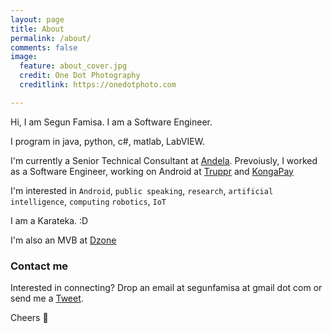 ```yaml
---
layout: page
title: About
permalink: /about/
comments: false
image:
  feature: about_cover.jpg
  credit: One Dot Photography
  creditlink: https://onedotphoto.com

---
```


Hi, I am Segun Famisa. I am a Software Engineer.

I program in java, python, c#, matlab, LabVIEW.

I'm currently a Senior Technical Consultant at [Andela](https://andela.com).
Prevoiusly, I worked as a Software Engineer, working on Android at [Truppr][truppr] and [KongaPay](https://kongapay.com)

I'm interested in `Android`, `public speaking`, `research`, `artificial intelligence`, `computing` `robotics`, `IoT`

I am a Karateka. :D

I'm also an MVB at [Dzone](https://dzone.com/users/2842273/segunfamisa.html)

### Contact me

Interested in connecting? Drop an email at segunfamisa at gmail dot com or send me a [Tweet](https://twitter.com/segunfamisa).

Cheers 🎉

[truppr]:https://truppr.com
